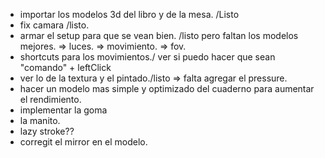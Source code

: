 - importar los modelos 3d del libro y de la mesa. /Listo
- fix camara /listo.
- armar el setup para que se vean bien. /listo pero faltan los modelos mejores.
  => luces.
  => movimiento.
  => fov.
- shortcuts para los movimientos./ ver si puedo hacer que sean "comando" + leftClick
- ver lo de la textura y el pintado./listo
  => falta agregar el pressure.
- hacer un modelo mas simple y optimizado del cuaderno para aumentar el rendimiento.
- implementar la goma
- la manito.
- lazy stroke??
- corregit el mirror en el modelo.